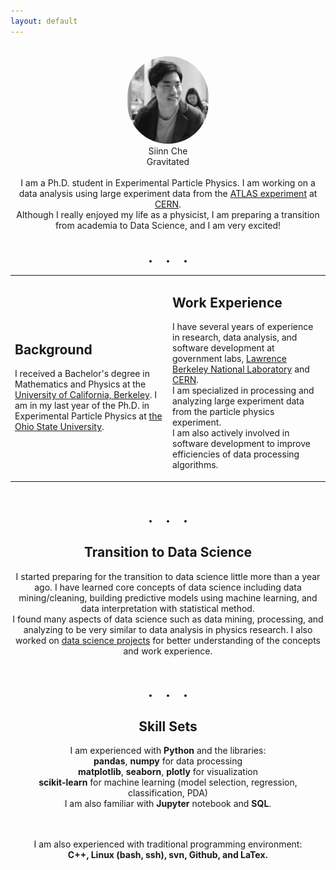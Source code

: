 ```yaml
---
layout: default
---
```


<div class="card" align="center">
<br>
<img src="/images/siinn.jpg" width="130" height="140" style='border:0px solid #222;border-radius:1000px'>
<br>
<div class="m1">Siinn Che</div>
<div class="m2">Gravitated</div>
<br>
I am a Ph.D. student in Experimental Particle Physics. I am working on a data analysis using large experiment data from the <a href="http://atlas.ch">ATLAS experiment</a> at <a href="http://cern.ch">CERN</a>.
<br>
Although I really enjoyed my life as a physicist, I am preparing a transition from academia to Data Science, and I am very excited!
</div>


<div class="card" align="center">
<br><div style="font-size:25px;font-weight:600;margin:10px 0px 10px 0px">
.<span style="margin-left:0.8em"></span>.<span style="margin-left:0.8em"></span>.</div>
</div>


<table class="about">
<tr>
<td width="50%">
<h2>Background</h2>
I received a Bachelor's degree in Mathematics and Physics at the <a href="http://berkeley.edu">University of California, Berkeley</a>. I am in my last year of the Ph.D. in Experimental Particle Physics at <a href="http://www.osu.edu">the Ohio State University</a>.
</td>

<td width="50%">
<h2>Work Experience</h2>

I have several years of experience in research, data analysis, and software development at government labs, <a href="http://www.lbl.gov/">Lawrence Berkeley National Laboratory</a> and <a href="http://cern.ch">CERN</a>.
<br>
I am specialized in processing and analyzing large experiment data from the particle physics experiment.
<br>
I am also actively involved in software development to improve efficiencies of data processing algorithms.

</td>
</tr>
</table>



<div class="card" align="center">
<br><div style="font-size:25px;font-weight:600;margin:10px 0px 10px 0px">
.<span style="margin-left:0.8em"></span>.<span style="margin-left:0.8em"></span>.</div>
</div>



<div class="card" align="center">
<h2>Transition to Data Science</h2>


I started preparing for the transition to data science little more than a year ago. I have learned core concepts of data science including data mining/cleaning, building predictive models using machine learning, and data interpretation with statistical method.
<br>
I found many aspects of data science such as data mining, processing, and analyzing to be very similar to data analysis in physics research. I also worked on <a href="{{site.url}}/projects.html">data science projects</a> for better understanding of the concepts and work experience.
</div>


<div class="card" align="center">
<br><div style="font-size:25px;font-weight:600;margin:10px 0px 10px 0px">
.<span style="margin-left:0.8em"></span>.<span style="margin-left:0.8em"></span>.</div>
</div>


<div class="card_wide" align="center">
<h2>Skill Sets</h2>
I am experienced with <b>Python</b> and the libraries:

<br>
<b>pandas</b>, <b>numpy</b> for data processing
<br>
<b>matplotlib</b>, <b>seaborn</b>, <b>plotly</b> for visualization
<br>
<b>scikit-learn</b> for machine learning (model selection, regression, classification, PDA)
<br>
I am also familiar with <b>Jupyter</b> notebook and <b>SQL</b>.

<br><br>
I am also experienced with traditional programming environment:
<br>
<b>C++, Linux (bash, ssh), svn, Github, and LaTex.</b>
<br>

</div>


<br><br>


